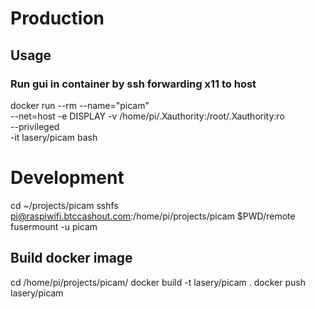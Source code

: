 # Production

## Usage

### Run gui in container by ssh forwarding x11 to host
docker run --rm --name="picam" \
  --net=host -e DISPLAY -v /home/pi/.Xauthority:/root/.Xauthority:ro \
  --privileged \
  -it lasery/picam bash

# Development
cd ~/projects/picam
sshfs pi@raspiwifi.btccashout.com:/home/pi/projects/picam $PWD/remote
fusermount -u picam

## Build docker image
cd /home/pi/projects/picam/
docker build -t lasery/picam .
docker push lasery/picam
